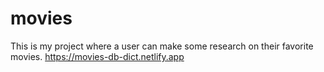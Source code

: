 # movies
This is my project where a user can make some research on their favorite movies.
https://movies-db-dict.netlify.app